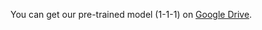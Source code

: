You can get our pre-trained model (1-1-1) on [Google Drive](https://drive.google.com/file/d/1LM14yracwLNIUmJp7w8OEdl2MWFtg75X/view?usp=sharing).


